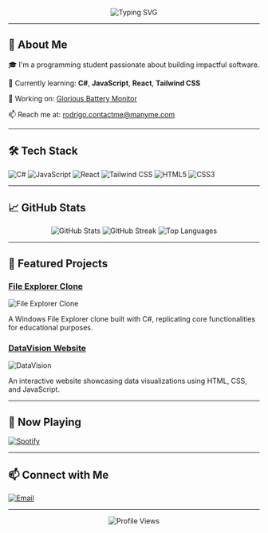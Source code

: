 <!-- Typing SVG -->
<p align="center">
  <img src="https://readme-typing-svg.herokuapp.com?font=Fira+Code&size=24&pause=1000&color=36BCF7&center=true&vCenter=true&width=435&lines=Hi+there!+I'm+Rodrigo+Martins" alt="Typing SVG" />
</p>

---

## 🚀 About Me

🎓 I'm a programming student passionate about building impactful software.

🌱 Currently learning: **C#**, **JavaScript**, **React**, **Tailwind CSS**

💼 Working on: [Glorious Battery Monitor](https://github.com/Rodrigo-200/GloriousBatteryMonitor)

📫 Reach me at: [rodrigo.contactme@manyme.com](mailto:rodrigo.contactme@manyme.com)

---

## 🛠️ Tech Stack

![C#](https://img.shields.io/badge/C%23-239120?style=for-the-badge&logo=c-sharp&logoColor=white)
![JavaScript](https://img.shields.io/badge/JavaScript-F7DF1E?style=for-the-badge&logo=javascript&logoColor=black)
![React](https://img.shields.io/badge/React-20232A?style=for-the-badge&logo=react&logoColor=61DAFB)
![Tailwind CSS](https://img.shields.io/badge/Tailwind_CSS-38B2AC?style=for-the-badge&logo=tailwind-css&logoColor=white)
![HTML5](https://img.shields.io/badge/HTML5-E34F26?style=for-the-badge&logo=html5&logoColor=white)
![CSS3](https://img.shields.io/badge/CSS3-1572B6?style=for-the-badge&logo=css3&logoColor=white)

---

## 📈 GitHub Stats

<p align="center">
  <img src="https://github-readme-stats.vercel.app/api?username=rodrigo-200&show_icons=true&theme=radical" alt="GitHub Stats" />
  <img src="https://github-readme-streak-stats.herokuapp.com/?user=rodrigo-200&theme=radical" alt="GitHub Streak" />
  <img src="https://github-readme-stats.vercel.app/api/top-langs/?username=rodrigo-200&layout=compact&theme=radical" alt="Top Languages" />
</p>

---

## 🌟 Featured Projects

### [File Explorer Clone](https://github.com/Rodrigo-200/File-Explorer-Clone-C-)

![File Explorer Clone](./assets/file-explorer.png)

A Windows File Explorer clone built with C#, replicating core functionalities for educational purposes.

### [DataVision Website](https://github.com/Rodrigo-200/DataVision)

![DataVision](./assets/datavision.png)

An interactive website showcasing data visualizations using HTML, CSS, and JavaScript.

---

## 🎵 Now Playing

[![Spotify](https://novatorem.vercel.app/api/spotify)](https://open.spotify.com/user/qws2qs8ohmvzsp6ectrfiyjsi)

---

## 📫 Connect with Me

[![Email](https://img.shields.io/badge/Email-rodrigo.contactme@manyme.com-D14836?style=for-the-badge&logo=gmail)](mailto:rodrigo.contactme@manyme.com)

---

<p align="center">
  <img src="https://komarev.com/ghpvc/?username=rodrigo-200&label=Profile%20views&color=0e75b6&style=flat" alt="Profile Views" />
</p>
